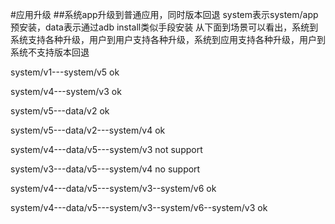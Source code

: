 #应用升级
##系统app升级到普通应用，同时版本回退
system表示system/app预安装，data表示通过adb install类似手段安装
从下面到场景可以看出，系统到系统支持各种升级，用户到用户支持各种升级，系统到应用支持各种升级，用户到系统不支持版本回退

system/v1---system/v5  ok

system/v4---system/v3 ok

system/v5---data/v2 ok

system/v5---data/v2---system/v4 ok

system/v4---data/v5---system/v3 not support

system/v3---data/v5---system/v4 no support

system/v4---data/v5---system/v3--system/v6 ok

system/v4---data/v5---system/v3--system/v6--system/v3 ok